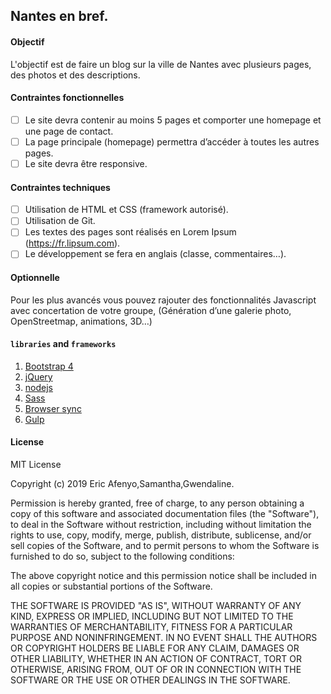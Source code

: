 ## Nantes en bref.

#### Objectif
L'objectif est de faire un blog sur la ville de Nantes avec plusieurs pages, des photos et des descriptions.

#### Contraintes fonctionnelles
- [ ] Le site devra contenir au moins 5 pages et comporter une homepage et une page de contact.
- [ ] La page principale (homepage) permettra d’accéder à toutes les autres pages.
- [ ] Le site devra être responsive.

#### Contraintes techniques
- [ ] Utilisation de HTML et CSS (framework autorisé).
- [ ] Utilisation de Git.
- [ ] Les textes des pages sont réalisés en Lorem Ipsum (https://fr.lipsum.com).
- [ ] Le développement se fera en anglais (classe, commentaires…).

#### Optionnelle
Pour les plus avancés vous pouvez rajouter des fonctionnalités Javascript avec concertation de votre groupe,
(Génération d’une galerie photo, OpenStreetmap, animations, 3D…)

#### `libraries` and `frameworks`
1. [Bootstrap 4](https://getbootstrap.com/)
2. [jQuery](https://jquery.com/)
3. [nodejs](https://nodejs.org/)
4. [Sass](https://sass-lang.com/)
5. [Browser sync](https://www.browsersync.io/)
6. [Gulp](https://gulpjs.com/)


#### License
MIT License

Copyright (c) 2019 Eric Afenyo,Samantha,Gwendaline.

Permission is hereby granted, free of charge, to any person obtaining a copy
of this software and associated documentation files (the "Software"), to deal
in the Software without restriction, including without limitation the rights
to use, copy, modify, merge, publish, distribute, sublicense, and/or sell
copies of the Software, and to permit persons to whom the Software is
furnished to do so, subject to the following conditions:

The above copyright notice and this permission notice shall be included in all
copies or substantial portions of the Software.

THE SOFTWARE IS PROVIDED "AS IS", WITHOUT WARRANTY OF ANY KIND, EXPRESS OR
IMPLIED, INCLUDING BUT NOT LIMITED TO THE WARRANTIES OF MERCHANTABILITY,
FITNESS FOR A PARTICULAR PURPOSE AND NONINFRINGEMENT. IN NO EVENT SHALL THE
AUTHORS OR COPYRIGHT HOLDERS BE LIABLE FOR ANY CLAIM, DAMAGES OR OTHER
LIABILITY, WHETHER IN AN ACTION OF CONTRACT, TORT OR OTHERWISE, ARISING FROM,
OUT OF OR IN CONNECTION WITH THE SOFTWARE OR THE USE OR OTHER DEALINGS IN THE
SOFTWARE.




